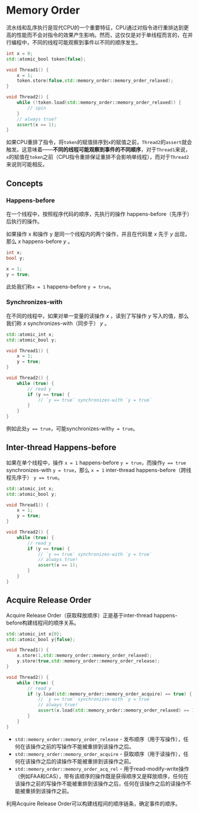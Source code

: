 # Memory Order

流水线和乱序执行是现代CPU的一个重要特征，CPU通过对指令进行重排达到更高的性能而不会对指令的效果产生影响。然而，这仅仅是对于单线程而言的，在并行编程中，不同的线程可能观察到事件以不同的顺序发生。

```cpp
int x = 0;
std::atomic_bool token{false};

void Thread1() {
    x = 1;
    token.store(false,std::memory_order::memory_order_relaxed);
}

void Thread2() {
    while (!token.load(std::memory_order::memory_order_relaxed)) {
        // spin
    }
    // always true?
    assert(x == 1);
}
```

如果CPU重排了指令，将`token`的赋值排序到`x`的赋值之前，`Thread2`的`assert`就会触发。这意味着——**不同的线程可能观察到事件的不同顺序**，对于`Thread1`来说，`x`的赋值在`token`之前（CPU指令重排保证重排不会影响单线程），而对于`Thread2`来说则可能相反。

## Concepts

### Happens-before

在一个线程中，按照程序代码的顺序，先执行的操作 happens-before（先序于） 后执行的操作。

如果操作 x 和操作 y 是同一个线程内的两个操作，并且在代码里 $x$ 先于 $y$ 出现，那么 $x$ happens-before $y$ 。

```cpp
int x;
bool y;

x = 1;
y = true;
```

此处我们称`x = 1` happens-before `y = true`。

### Synchronizes-with

在不同的线程中，如果对单一变量的读操作 $x$ ，读到了写操作 $y$ 写入的值，那么我们称 $x$ synchronizes-with（同步于） $y$ 。

```cpp
std::atomic_int x;
std::atomic_bool y;

void Thread1() {
    x = 1;
    y = true;
}

void Thread2() {
    while (true) {
        // read y
        if (y == true) {
            // `y == true` synchronizes-with `y = true`
        }
    }
}
```

例如此处`y == true`，可能synchronizes-with`y = true`。

## Inter-thread Happens-before

如果在单个线程中，操作 `x = 1` happens-before `y = true`，而操作`y == true` synchronizes-with `y = true`，那么 `x = 1` inter-thread happens-before（跨线程先序于） `y == true`。

```cpp
std::atomic_int x;
std::atomic_bool y;

void Thread1() {
    x = 1;
    y = true;
}

void Thread2() {
    while (true) {
        // read y
        if (y == true) {
            // `y == true` synchronizes-with `y = true`
            // always true!
            assert(x == 1);
        }
    }
}
```

## Acquire Release Order

Acquire Release Order（获取释放顺序）正是基于inter-thread happens-before构建线程间的顺序关系。

```cpp
std::atomic_int x{0};
std::atomic_bool y{false};

void Thread1() {
    x.store(1,std::memory_order::memory_order_relaxed);
    y.store(true,std::memory_order::memory_order_release);
}

void Thread2() {
    while (true) {
        // read y
        if (y.load(std::memory_order::memory_order_acquire) == true) {
            // `y == true` synchronizes-with `y = true`
            // always true!
            assert(x.load(std::memory_order::memory_order_relaxed) == 1);
        }
    }
}
```

* `std::memory_order::memory_order_release` - 发布顺序（用于写操作），任何在该操作之前的写操作不能被重排到该操作之后。
* `std::memory_order::memory_order_acquire` - 获取顺序（用于读操作），任何在该操作之后的读操作不能被重排到该操作之前。
* `std::memory_order::memory_order_acq_rel` - 用于read-modify-write操作（例如FAA和CAS），带有该顺序的操作既是获得顺序又是释放顺序，任何在该操作之前的写操作不能被重排到该操作之后，任何在该操作之后的读操作不能被重排到该操作之前。

利用Acquire Release Order可以构建线程间的顺序链条，确定事件的顺序。
